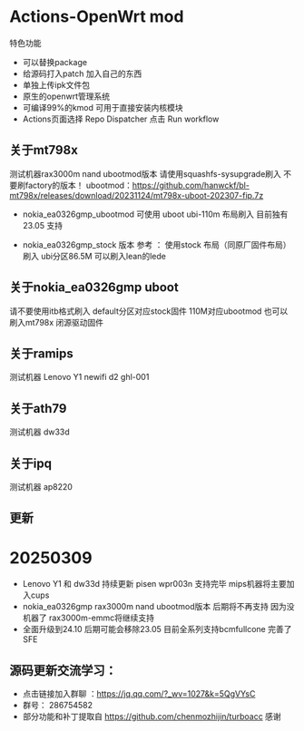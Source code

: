 # Actions-OpenWrt mod


 特色功能

- 可以替换package
- 给源码打入patch 加入自己的东西
- 单独上传ipk文件包
- 原生的openwrt管理系统
- 可编译99%的kmod 可用于直接安装内核模块
- Actions页面选择 Repo Dispatcher 点击 Run workflow

## 关于mt798x
 测试机器rax3000m nand ubootmod版本 请使用squashfs-sysupgrade刷入 不要刷factory的版本！
ubootmod：https://github.com/hanwckf/bl-mt798x/releases/download/20231124/mt798x-uboot-202307-fip.7z

- nokia_ea0326gmp_ubootmod 可使用 uboot ubi-110m 布局刷入 目前独有23.05 支持

- nokia_ea0326gmp_stock 版本 参考 ：
使用stock 布局（同原厂固件布局）刷入  ubi分区86.5M  可以刷入lean的lede

## 关于nokia_ea0326gmp uboot
请不要使用itb格式刷入  default分区对应stock固件 110M对应ubootmod 也可以刷入mt798x 闭源驱动固件

## 关于ramips
测试机器 Lenovo Y1 newifi d2 ghl-001

## 关于ath79
测试机器 dw33d

## 关于ipq
测试机器 ap8220

## 更新

# 20250309
-  Lenovo Y1 和 dw33d 持续更新 pisen wpr003n 支持完毕  mips机器将主要加入cups
-  nokia_ea0326gmp rax3000m nand ubootmod版本 后期将不再支持 因为没机器了  rax3000m-emmc将继续支持
-  全面升级到24.10 后期可能会移除23.05  目前全系列支持bcmfullcone 完善了SFE


## 源码更新交流学习：
 - 点击链接加入群聊 ：https://jq.qq.com/?_wv=1027&k=5QgVYsC
 - 群号： 286754582
 - 部分功能和补丁提取自 https://github.com/chenmozhijin/turboacc 感谢
